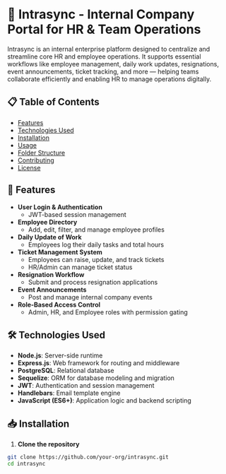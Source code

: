 # 🏢 Intrasync - Internal Company Portal for HR & Team Operations

Intrasync is an internal enterprise platform designed to centralize and streamline core HR and employee operations. 
It supports essential workflows like employee management, daily work updates, resignations, event announcements, 
ticket tracking, and more — helping teams collaborate efficiently and enabling HR to manage operations digitally.

## 📋 Table of Contents

- [Features](#features)
- [Technologies Used](#technologies-used)
- [Installation](#installation)
- [Usage](#usage)
- [Folder Structure](#folder-structure)
- [Contributing](#contributing)
- [License](#license)

## 🚀 Features

- **User Login & Authentication**
  - JWT-based session management
- **Employee Directory**
  - Add, edit, filter, and manage employee profiles
- **Daily Update of Work**
  - Employees log their daily tasks and total hours
- **Ticket Management System**
  - Employees can raise, update, and track tickets
  - HR/Admin can manage ticket status
- **Resignation Workflow**
  - Submit and process resignation applications
- **Event Announcements**
  - Post and manage internal company events
- **Role-Based Access Control**
  - Admin, HR, and Employee roles with permission gating

## 🛠️ Technologies Used

- **Node.js**: Server-side runtime
- **Express.js**: Web framework for routing and middleware
- **PostgreSQL**: Relational database
- **Sequelize**: ORM for database modeling and migration
- **JWT**: Authentication and session management
- **Handlebars**: Email template engine
- **JavaScript (ES6+)**: Application logic and backend scripting

## 📥 Installation

1. **Clone the repository**

```bash
git clone https://github.com/your-org/intrasync.git
cd intrasync

